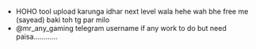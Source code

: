 - HOHO tool upload karunga idhar next level wala hehe wah bhe free me (sayead) baki toh tg par milo 
- @mr_any_gaming telegram username if any work to do but need paisa............

<!---
princeInjector/princeInjector is a ✨ special ✨ repository because its `README.md` (this file) appears on your GitHub profile.
You can click the Preview link to take a look at your changes.
--->
